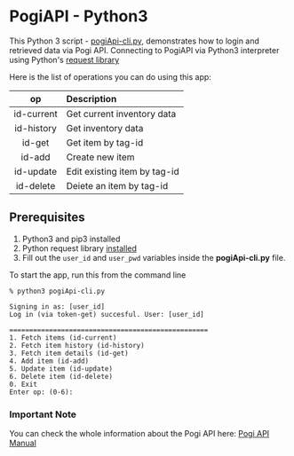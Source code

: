 # PogiAPI - Python3

This Python 3 script - [pogiApi-cli.py](https://github.com/simplyrfid-dev/pogi-api-python3-sample/blob/master/pogiApi-cli.py), demonstrates how to login and retrieved data via Pogi API.
Connecting to PogiAPI via Python3 interpreter using Python's [request library](https://requests.readthedocs.io/en/master/)

Here is the list of operations you can do using this app:

| op         | Description |
| :---:      |:---         |
|id-current   | Get current inventory data|
|id-history     | Get inventory data  |
|id-get      | Get item by tag-id |
|id-add      | Create new item  |
|id-update   | Edit existing item by tag-id |
|id-delete   | Deiete an item by tag-id|

## Prerequisites
1. Python3 and pip3 installed
2. Python request library [installed](https://requests.readthedocs.io/en/master/user/install/#install)
3. Fill out the `user_id` and `user_pwd` variables inside the **pogiApi-cli.py** file.

To start the app, run this from the command line
```
% python3 pogiApi-cli.py

Signing in as: [user_id]
Log in (via token-get) succesful. User: [user_id]

==================================================
1. Fetch items (id-current)
2. Fetch item history (id-history)
3. Fetch item details (id-get)
4. Add item (id-add)
5. Update item (id-update)
6. Delete item (id-delete)
0. Exit
Enter op: (0-6):
```

### Important Note
You can check the whole information about the Pogi API here: [Pogi API Manual](https://www.simplyrfid.com/manuals/pogi-api-manual/)
